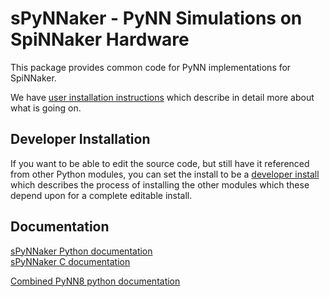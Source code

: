 
sPyNNaker - PyNN Simulations on SpiNNaker Hardware
==================================================
This package provides common code for PyNN implementations for SpiNNaker.

We have [user installation instructions](http://spinnakermanchester.github.io/)
which describe in detail more about what is going on.

Developer Installation
----------------------
If you want to be able to edit the source code, but still have it referenced
from other Python modules, you can set the install to be a
[developer install](http://spinnakermanchester.github.io/development/devenv.html)
which describes the process of installing the other modules which these
depend upon for a complete editable install.

Documentation
-------------
[sPyNNaker Python documentation](https://spynnaker.readthedocs.io/en/7.3.0)
<br>
[sPyNNaker C documentation](http://spinnakermanchester.github.io/sPyNNaker/c/)

[Combined PyNN8 python documentation](http://spinnakermanchester.readthedocs.io/en/7.3.0)

